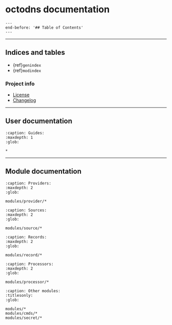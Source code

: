 # octodns documentation

```{include} ../README.md
---
end-before: '## Table of Contents'
---
```

______________________________________________________________________

## Indices and tables

- {ref}`genindex`
- {ref}`modindex`

### Project info

- [License](info/license.md)
- [Changelog](info/changelog.md)

______________________________________________________________________

## User documentation

```{toctree}
:caption: Guides:
:maxdepth: 1
:glob:

*
```

______________________________________________________________________

## Module documentation

```{toctree}
:caption: Providers:
:maxdepth: 2
:glob:

modules/provider/*
```

```{toctree}
:caption: Sources:
:maxdepth: 2
:glob:

modules/source/*
```

```{toctree}
:caption: Records:
:maxdepth: 2
:glob:

modules/record/*
```

```{toctree}
:caption: Processors:
:maxdepth: 2
:glob:

modules/processor/*
```

```{toctree}
:caption: Other modules:
:titlesonly:
:glob:

modules/*
modules/cmds/*
modules/secret/*
```
